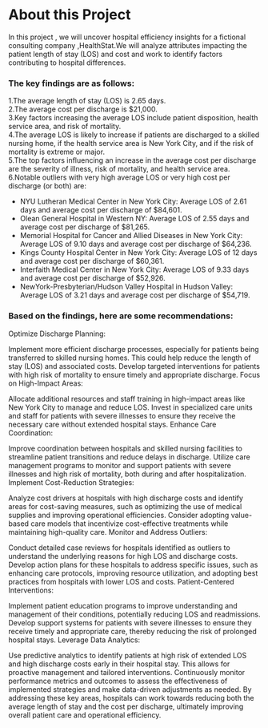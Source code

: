 # About this Project

In this project , we will uncover hospital efficiency insights for a fictional consulting company ,HealthStat.We will analyze attributes impacting the patient length of stay (LOS) and cost and work to identify factors contributing to hospital differences. </br>

### The key findings are as follows:
1.The average length of stay (LOS) is 2.65 days.</br>
2.The average cost per discharge is $21,000.</br>
3.Key factors increasing the average LOS include patient disposition, health service area, and risk of mortality.</br>
4.The average LOS is likely to increase if patients are discharged to a skilled nursing home, if the health service area is New York City, and if the risk of mortality is extreme or major.</br>
5.The top factors influencing an increase in the average cost per discharge are the severity of illness, risk of mortality, and health service area.</br>
6.Notable outliers with very high average LOS or very high cost per discharge (or both) are:</br>
  - NYU Lutheran Medical Center in New York City: Average LOS of 2.61 days and average cost per discharge of $84,601.</br>
  - Olean General Hospital in Western NY: Average LOS of 2.55 days and average cost per discharge of $81,265.</br>
  - Memorial Hospital for Cancer and Allied Diseases in New York City: Average LOS of 9.10 days and average cost per discharge of $64,236.</br>
  - Kings County Hospital Center in New York City: Average LOS of 12 days and average cost per discharge of $60,361.</br>
  - Interfaith Medical Center in New York City: Average LOS of 9.33 days and average cost per discharge of $52,926.</br>
  - NewYork-Presbyterian/Hudson Valley Hospital in Hudson Valley: Average LOS of 3.21 days and average cost per discharge of $54,719.

### Based on the findings, here are some recommendations:

Optimize Discharge Planning:

Implement more efficient discharge processes, especially for patients being transferred to skilled nursing homes. This could help reduce the length of stay (LOS) and associated costs.
Develop targeted interventions for patients with high risk of mortality to ensure timely and appropriate discharge.
Focus on High-Impact Areas:

Allocate additional resources and staff training in high-impact areas like New York City to manage and reduce LOS.
Invest in specialized care units and staff for patients with severe illnesses to ensure they receive the necessary care without extended hospital stays.
Enhance Care Coordination:

Improve coordination between hospitals and skilled nursing facilities to streamline patient transitions and reduce delays in discharge.
Utilize care management programs to monitor and support patients with severe illnesses and high risk of mortality, both during and after hospitalization.
Implement Cost-Reduction Strategies:

Analyze cost drivers at hospitals with high discharge costs and identify areas for cost-saving measures, such as optimizing the use of medical supplies and improving operational efficiencies.
Consider adopting value-based care models that incentivize cost-effective treatments while maintaining high-quality care.
Monitor and Address Outliers:

Conduct detailed case reviews for hospitals identified as outliers to understand the underlying reasons for high LOS and discharge costs.
Develop action plans for these hospitals to address specific issues, such as enhancing care protocols, improving resource utilization, and adopting best practices from hospitals with lower LOS and costs.
Patient-Centered Interventions:

Implement patient education programs to improve understanding and management of their conditions, potentially reducing LOS and readmissions.
Develop support systems for patients with severe illnesses to ensure they receive timely and appropriate care, thereby reducing the risk of prolonged hospital stays.
Leverage Data Analytics:

Use predictive analytics to identify patients at high risk of extended LOS and high discharge costs early in their hospital stay. This allows for proactive management and tailored interventions.
Continuously monitor performance metrics and outcomes to assess the effectiveness of implemented strategies and make data-driven adjustments as needed.
By addressing these key areas, hospitals can work towards reducing both the average length of stay and the cost per discharge, ultimately improving overall patient care and operational efficiency.


